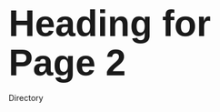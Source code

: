 <html>
<head>
<h1><span style='font-size:48.0pt;line-height:107%;font-family:"Arial",sans-serif'>Heading for Page 2</span></h1>
</head>
<body>
Directory
</body>

</html>
